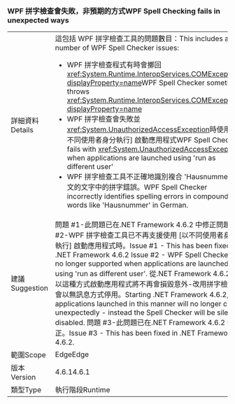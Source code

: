 ### <a name="wpf-spell-checking-fails-in-unexpected-ways"></a><span data-ttu-id="02cfd-101">WPF 拼字檢查會失敗，非預期的方式</span><span class="sxs-lookup"><span data-stu-id="02cfd-101">WPF Spell Checking fails in unexpected ways</span></span>

|   |   |
|---|---|
|<span data-ttu-id="02cfd-102">詳細資料</span><span class="sxs-lookup"><span data-stu-id="02cfd-102">Details</span></span>|<span data-ttu-id="02cfd-103">這包括 WPF 拼字檢查工具的問題數目：</span><span class="sxs-lookup"><span data-stu-id="02cfd-103">This includes a number of WPF Spell Checker issues:</span></span><ul><li><span data-ttu-id="02cfd-104">WPF 拼字檢查程式有時會擲回 <xref:System.Runtime.InteropServices.COMException?displayProperty=name></span><span class="sxs-lookup"><span data-stu-id="02cfd-104">WPF Spell Checker sometimes throws <xref:System.Runtime.InteropServices.COMException?displayProperty=name></span></span></li><li><span data-ttu-id="02cfd-105">WPF 拼字檢查會失敗並<xref:System.UnauthorizedAccessException>時使用 [以不同使用者身分執行] 啟動應用程式</span><span class="sxs-lookup"><span data-stu-id="02cfd-105">WPF Spell Checker fails with <xref:System.UnauthorizedAccessException> when applications are launched using 'run as different user'</span></span></li><li><span data-ttu-id="02cfd-106">WPF 拼字檢查工具不正確地識別複合 'Hausnummer' 德文的文字中的拼字錯誤。</span><span class="sxs-lookup"><span data-stu-id="02cfd-106">WPF Spell Checker incorrectly identifies spelling errors in compound words like 'Hausnummer' in German.</span></span></li></ul>|
|<span data-ttu-id="02cfd-107">建議</span><span class="sxs-lookup"><span data-stu-id="02cfd-107">Suggestion</span></span>|<span data-ttu-id="02cfd-108">問題 #1-此問題已在.NET Framework 4.6.2 中修正問題 #2-WPF 拼字檢查工具已不再支援使用 [以不同使用者身分執行] 啟動應用程式時。</span><span class="sxs-lookup"><span data-stu-id="02cfd-108">Issue #1 - This has been fixed in .NET Framework 4.6.2 Issue #2 - WPF Spell Checker is no longer supported when applications are launched using 'run as different user'.</span></span> <span data-ttu-id="02cfd-109">從.NET Framework 4.6.2，以這種方式啟動應用程式將不再會損毀意外-改用拼字檢查將會以無訊息方式停用。</span><span class="sxs-lookup"><span data-stu-id="02cfd-109">Starting .NET Framework 4.6.2, applications launched in this manner will no longer crash unexpectedly - instead the Spell Checker will be silently disabled.</span></span> <span data-ttu-id="02cfd-110">問題 #3-此問題已在.NET Framework 4.6.2 中修正。</span><span class="sxs-lookup"><span data-stu-id="02cfd-110">Issue #3 - This has been fixed in .NET Framework 4.6.2.</span></span>|
|<span data-ttu-id="02cfd-111">範圍</span><span class="sxs-lookup"><span data-stu-id="02cfd-111">Scope</span></span>|<span data-ttu-id="02cfd-112">Edge</span><span class="sxs-lookup"><span data-stu-id="02cfd-112">Edge</span></span>|
|<span data-ttu-id="02cfd-113">版本</span><span class="sxs-lookup"><span data-stu-id="02cfd-113">Version</span></span>|<span data-ttu-id="02cfd-114">4.6.1</span><span class="sxs-lookup"><span data-stu-id="02cfd-114">4.6.1</span></span>|
|<span data-ttu-id="02cfd-115">類型</span><span class="sxs-lookup"><span data-stu-id="02cfd-115">Type</span></span>|<span data-ttu-id="02cfd-116">執行階段</span><span class="sxs-lookup"><span data-stu-id="02cfd-116">Runtime</span></span>|

